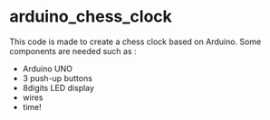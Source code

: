 # arduino_chess_clock
This code is made to create a chess clock based on Arduino. Some components are needed such as : 
- Arduino UNO
- 3 push-up buttons
- 8digits LED display
- wires
- time!
